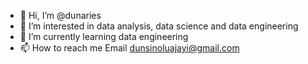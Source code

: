 - 👋 Hi, I’m @dunaries
- 👀 I’m interested in data analysis, data science and data engineering
- 🌱 I’m currently learning data engineering
- 📫 How to reach me  Email dunsinoluajayi@gmail.com

<!---
dunaries/dunaries is a ✨ special ✨ repository because its `README.md` (this file) appears on your GitHub profile.
You can click the Preview link to take a look at your changes.
--->

